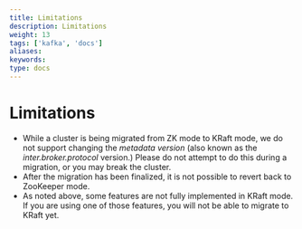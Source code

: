 ```yaml
---
title: Limitations
description: Limitations
weight: 13
tags: ['kafka', 'docs']
aliases: 
keywords: 
type: docs
---
```


# Limitations

  * While a cluster is being migrated from ZK mode to KRaft mode, we do not support changing the _metadata version_ (also known as the _inter.broker.protocol_ version.) Please do not attempt to do this during a migration, or you may break the cluster.
  * After the migration has been finalized, it is not possible to revert back to ZooKeeper mode.
  * As noted above, some features are not fully implemented in KRaft mode. If you are using one of those features, you will not be able to migrate to KRaft yet.


